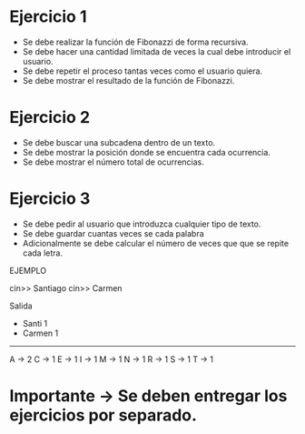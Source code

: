# Ejercicio 1

- Se debe realizar la función de Fibonazzi de forma recursiva.
- Se debe hacer una cantidad limitada de veces la cual debe introducir el usuario.
- Se debe repetir el proceso tantas veces como el usuario quiera.
- Se debe mostrar el resultado de la función de Fibonazzi.

# Ejercicio 2

- Se debe buscar una subcadena dentro de un texto.
- Se debe mostrar la posición donde se encuentra cada ocurrencia.
- Se debe mostrar el número total de ocurrencias.

# Ejercicio 3

- Se debe pedir al usuario que introduzca cualquier tipo de texto.
- Se debe guardar cuantas veces se cada palabra
- Adicionalmente se debe calcular el número de veces que que se repite cada letra.

EJEMPLO

cin>> Santiago
cin>> Carmen

Salida

- Santi 1
- Carmen 1

---

A -> 2
C -> 1
E -> 1
I -> 1
M -> 1
N -> 1
R -> 1
S -> 1
T -> 1

# Importante -> Se deben entregar los ejercicios por separado.

